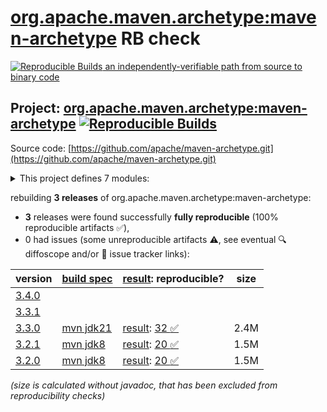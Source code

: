 [org.apache.maven.archetype:maven-archetype](https://central.sonatype.com/artifact/org.apache.maven.archetype/maven-archetype/versions) RB check
=======

[![Reproducible Builds](https://reproducible-builds.org/images/logos/rb.svg) an independently-verifiable path from source to binary code](https://reproducible-builds.org/)

## Project: [org.apache.maven.archetype:maven-archetype](https://central.sonatype.com/artifact/org.apache.maven.archetype/maven-archetype/versions) [![Reproducible Builds](https://img.shields.io/endpoint?url=https://raw.githubusercontent.com/jvm-repo-rebuild/reproducible-central/master/content/org/apache/maven/archetype/badge.json)](https://github.com/jvm-repo-rebuild/reproducible-central/blob/master/content/org/apache/maven/archetype/README.md)

Source code: [https://github.com/apache/maven-archetype.git](https://github.com/apache/maven-archetype.git)

<details><summary>This project defines 7 modules:</summary>

* [org.apache.maven.archetype:archetype-catalog](https://central.sonatype.com/artifact/org.apache.maven.archetype/archetype-catalog/overview)
* [org.apache.maven.archetype:archetype-common](https://central.sonatype.com/artifact/org.apache.maven.archetype/archetype-common/overview)
* [org.apache.maven.archetype:archetype-descriptor](https://central.sonatype.com/artifact/org.apache.maven.archetype/archetype-descriptor/overview)
* [org.apache.maven.archetype:archetype-models](https://central.sonatype.com/artifact/org.apache.maven.archetype/archetype-models/overview)
* [org.apache.maven.archetype:archetype-packaging](https://central.sonatype.com/artifact/org.apache.maven.archetype/archetype-packaging/overview)
* [org.apache.maven.archetype:maven-archetype](https://central.sonatype.com/artifact/org.apache.maven.archetype/maven-archetype/overview)
* [org.apache.maven.plugins:maven-archetype-plugin](https://central.sonatype.com/artifact/org.apache.maven.plugins/maven-archetype-plugin/overview)
</details>

rebuilding **3 releases** of org.apache.maven.archetype:maven-archetype:
- **3** releases were found successfully **fully reproducible** (100% reproducible artifacts :white_check_mark:),
- 0 had issues (some unreproducible artifacts :warning:, see eventual :mag: diffoscope and/or :memo: issue tracker links):

| version | [build spec](/BUILDSPEC.md) | [result](https://reproducible-builds.org/docs/jvm/): reproducible? | size |
| -- | --------- | ------ | -- |
| [3.4.0](https://central.sonatype.com/artifact/org.apache.maven.archetype/maven-archetype/3.4.0/pom) | | | |
| [3.3.1](https://central.sonatype.com/artifact/org.apache.maven.archetype/maven-archetype/3.3.1/pom) | | | |
| [3.3.0](https://central.sonatype.com/artifact/org.apache.maven.archetype/maven-archetype/3.3.0/pom) | [mvn jdk21](archetype-3.3.0.buildspec) | [result](maven-archetype-plugin-3.3.0.buildinfo): [32 :white_check_mark: ](maven-archetype-plugin-3.3.0.buildcompare) | 2.4M |
| [3.2.1](https://central.sonatype.com/artifact/org.apache.maven.archetype/maven-archetype/3.2.1/pom) | [mvn jdk8](archetype-3.2.1.buildspec) | [result](maven-archetype-plugin-3.2.1.buildinfo): [20 :white_check_mark: ](maven-archetype-plugin-3.2.1.buildcompare) | 1.5M |
| [3.2.0](https://central.sonatype.com/artifact/org.apache.maven.archetype/maven-archetype/3.2.0/pom) | [mvn jdk8](archetype-3.2.0.buildspec) | [result](maven-archetype-plugin-3.2.0.buildinfo): [20 :white_check_mark: ](maven-archetype-plugin-3.2.0.buildcompare) | 1.5M |

<i>(size is calculated without javadoc, that has been excluded from reproducibility checks)</i>
